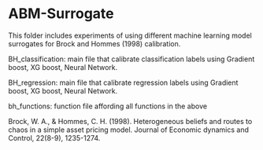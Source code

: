 # ABM-Surrogate
This folder includes experiments of using different machine learning model surrogates for Brock and Hommes (1998) calibration. 

BH_classification: main file that calibrate classification labels using Gradient boost, XG boost, Neural Network.

BH_regression: main file that calibrate regression labels using Gradient boost, XG boost, Neural Network.

bh_functions: function file affording all functions in the above


Brock, W. A., & Hommes, C. H. (1998). Heterogeneous beliefs and routes to chaos in a simple asset pricing model. Journal of Economic dynamics and Control, 22(8-9), 1235-1274.

